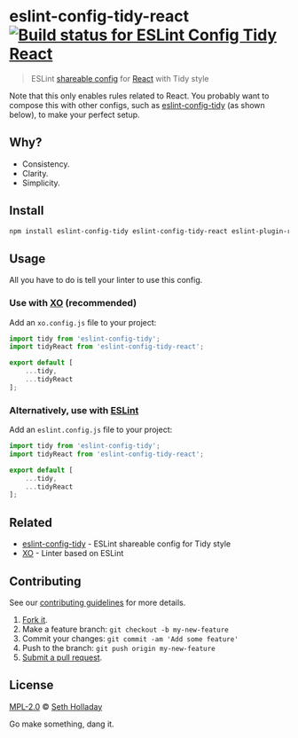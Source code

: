 # eslint-config-tidy-react [![Build status for ESLint Config Tidy React](https://api.travis-ci.com/sholladay/eslint-config-tidy-react.svg "Build Status")](https://travis-ci.com/sholladay/eslint-config-tidy-react "Builds")

> ESLint [shareable config](http://eslint.org/docs/developer-guide/shareable-configs.html) for [React](https://facebook.github.io/react/) with Tidy style

Note that this only enables rules related to React. You probably want to compose this with other configs, such as [eslint-config-tidy](https://github.com/sholladay/eslint-config-tidy) (as shown below), to make your perfect setup.

## Why?

 - Consistency.
 - Clarity.
 - Simplicity.

## Install

```sh
npm install eslint-config-tidy eslint-config-tidy-react eslint-plugin-react --save-dev
```

## Usage

All you have to do is tell your linter to use this config.

### Use with [XO](https://github.com/sindresorhus/xo) (recommended)

Add an `xo.config.js` file to your project:

```js
import tidy from 'eslint-config-tidy';
import tidyReact from 'eslint-config-tidy-react';

export default [
    ...tidy,
    ...tidyReact
];
```

### Alternatively, use with [ESLint](https://github.com/eslint/eslint)

Add an `eslint.config.js` file to your project:

```js
import tidy from 'eslint-config-tidy';
import tidyReact from 'eslint-config-tidy-react';

export default [
    ...tidy,
    ...tidyReact
];
```

## Related

- [eslint-config-tidy](https://github.com/sholladay/eslint-config-tidy) - ESLint shareable config for Tidy style
- [XO](https://github.com/sindresorhus/xo) - Linter based on ESLint

## Contributing

See our [contributing guidelines](https://github.com/sholladay/eslint-config-tidy-react/blob/master/CONTRIBUTING.md "Guidelines for participating in this project") for more details.

1. [Fork it](https://github.com/sholladay/eslint-config-tidy-react/fork).
2. Make a feature branch: `git checkout -b my-new-feature`
3. Commit your changes: `git commit -am 'Add some feature'`
4. Push to the branch: `git push origin my-new-feature`
5. [Submit a pull request](https://github.com/sholladay/eslint-config-tidy-react/compare "Submit code to this project for review").

## License

[MPL-2.0](https://github.com/sholladay/eslint-config-tidy-react/blob/master/LICENSE "License for eslint-config-tidy-react") © [Seth Holladay](https://seth-holladay.com "Author of eslint-config-tidy-react")

Go make something, dang it.
